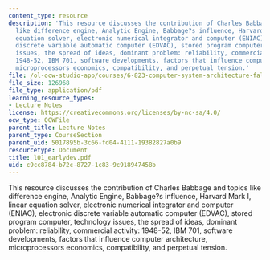 ```yaml
---
content_type: resource
description: 'This resource discusses the contribution of Charles Babbage and topics
  like difference engine, Analytic Engine, Babbage?s influence, Harvard Mark I, linear
  equation solver, electronic numerical integrator and computer (ENIAC), electronic
  discrete variable automatic computer (EDVAC), stored program computer, technology
  issues, the spread of ideas, dominant problem: reliability, commercial activity:
  1948-52, IBM 701, software developments, factors that influence computer architecture,
  microprocessors economics, compatibility, and perpetual tension.'
file: /ol-ocw-studio-app/courses/6-823-computer-system-architecture-fall-2005/c9cc8784b72c87271c839c918947458b_l01_earlydev.pdf
file_size: 126968
file_type: application/pdf
learning_resource_types:
- Lecture Notes
license: https://creativecommons.org/licenses/by-nc-sa/4.0/
ocw_type: OCWFile
parent_title: Lecture Notes
parent_type: CourseSection
parent_uid: 5017895b-3c66-fd04-4111-19382827a0b9
resourcetype: Document
title: l01_earlydev.pdf
uid: c9cc8784-b72c-8727-1c83-9c918947458b
---
```

This resource discusses the contribution of Charles Babbage and topics like difference engine, Analytic Engine, Babbage?s influence, Harvard Mark I, linear equation solver, electronic numerical integrator and computer (ENIAC), electronic discrete variable automatic computer (EDVAC), stored program computer, technology issues, the spread of ideas, dominant problem: reliability, commercial activity: 1948-52, IBM 701, software developments, factors that influence computer architecture, microprocessors economics, compatibility, and perpetual tension.